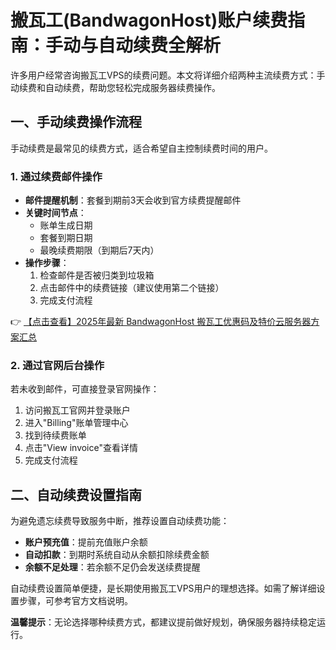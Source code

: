 # 搬瓦工(BandwagonHost)账户续费指南：手动与自动续费全解析

许多用户经常咨询搬瓦工VPS的续费问题。本文将详细介绍两种主流续费方式：手动续费和自动续费，帮助您轻松完成服务器续费操作。

## 一、手动续费操作流程

手动续费是最常见的续费方式，适合希望自主控制续费时间的用户。

### 1. 通过续费邮件操作

- **邮件提醒机制**：套餐到期前3天会收到官方续费提醒邮件
- **关键时间节点**：
  - 账单生成日期
  - 套餐到期日期
  - 最晚续费期限（到期后7天内）
- **操作步骤**：
  1. 检查邮件是否被归类到垃圾箱
  2. 点击邮件中的续费链接（建议使用第二个链接）
  3. 完成支付流程

👉 [【点击查看】2025年最新 BandwagonHost 搬瓦工优惠码及特价云服务器方案汇总](https://bit.ly/banwagon)

### 2. 通过官网后台操作

若未收到邮件，可直接登录官网操作：
1. 访问搬瓦工官网并登录账户
2. 进入"Billing"账单管理中心
3. 找到待续费账单
4. 点击"View invoice"查看详情
5. 完成支付流程

## 二、自动续费设置指南

为避免遗忘续费导致服务中断，推荐设置自动续费功能：

- **账户预充值**：提前充值账户余额
- **自动扣款**：到期时系统自动从余额扣除续费金额
- **余额不足处理**：若余额不足仍会发送续费提醒

自动续费设置简单便捷，是长期使用搬瓦工VPS用户的理想选择。如需了解详细设置步骤，可参考官方文档说明。

**温馨提示**：无论选择哪种续费方式，都建议提前做好规划，确保服务器持续稳定运行。
